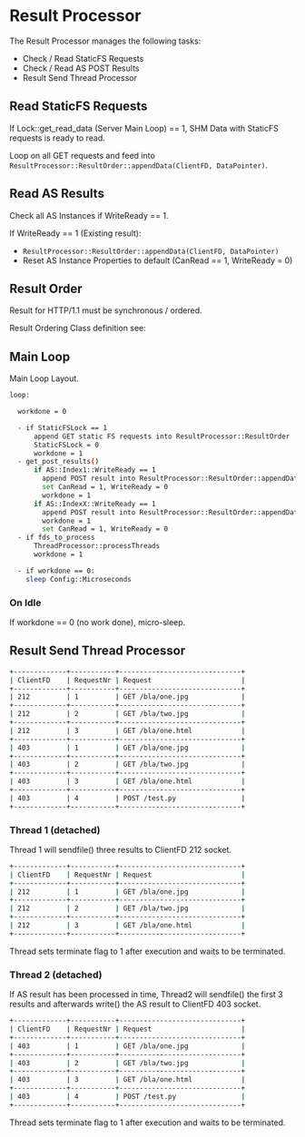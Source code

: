 # Result Processor

The Result Processor manages the following tasks:

- Check / Read StaticFS Requests
- Check / Read AS POST Results
- Result Send Thread Processor

## Read StaticFS Requests

If Lock::get_read_data (Server Main Loop) == 1, SHM Data with StaticFS requests is ready to read.

Loop on all GET requests and feed into `ResultProcessor::ResultOrder::appendData(ClientFD, DataPointer)`.

## Read AS Results

Check all AS Instances if WriteReady == 1.

If WriteReady == 1 (Existing result):

- `ResultProcessor::ResultOrder::appendData(ClientFD, DataPointer)`
- Reset AS Instance Properties to default (CanRead == 1, WriteReady = 0)

## Result Order

Result for HTTP/1.1 must be synchronous / ordered.

Result Ordering Class definition see: []()

## Main Loop

Main Loop Layout.

```bash
loop:

  workdone = 0

  - if StaticFSLock == 1
      append GET static FS requests into ResultProcessor::ResultOrder
      StaticFSLock = 0
      workdone = 1
  - get_post_results()
      if AS::Index1::WriteReady == 1
        append POST result into ResultProcessor::ResultOrder::appendData(ClientFD, DataPointer)
        set CanRead = 1, WriteReady = 0
        workdone = 1
      if AS::IndexX::WriteReady == 1
        append POST result into ResultProcessor::ResultOrder::appendData(ClientFD, DataPointer)
        workdone = 1
        set CanRead = 1, WriteReady = 0
  - if fds_to_process
      ThreadProcessor::processThreads
      workdone = 1

  - if workdone == 0:
    sleep Config::Microseconds
```

### On Idle

If workdone == 0 (no work done), micro-sleep.

## Result Send Thread Processor

```bash
+-------------+-----------+------------------------------+
| ClientFD    | RequestNr | Request                      |
+-------------+-----------+------------------------------+
| 212         | 1         | GET /bla/one.jpg             |
+-------------+-----------+------------------------------+
| 212         | 2         | GET /bla/two.jpg             |
+-------------+-----------+------------------------------+
| 212         | 3         | GET /bla/one.html            |
+-------------+-----------+------------------------------+
| 403         | 1         | GET /bla/one.jpg             |
+-------------+-----------+------------------------------+
| 403         | 2         | GET /bla/two.jpg             |
+-------------+-----------+------------------------------+
| 403         | 3         | GET /bla/one.html            |
+-------------+-----------+------------------------------+
| 403         | 4         | POST /test.py                |
+-------------+-----------+------------------------------+
```

### Thread 1 (detached)

Thread 1 will sendfile() three results to ClientFD 212 socket.

```bash
+-------------+-----------+------------------------------+
| ClientFD    | RequestNr | Request                      |
+-------------+-----------+------------------------------+
| 212         | 1         | GET /bla/one.jpg             |
+-------------+-----------+------------------------------+
| 212         | 2         | GET /bla/two.jpg             |
+-------------+-----------+------------------------------+
| 212         | 3         | GET /bla/one.html            |
+-------------+-----------+------------------------------+
```

Thread sets terminate flag to 1 after execution and waits to be terminated.

### Thread 2 (detached)

If AS result has been processed in time, Thread2 will sendfile() the first 3 results and
afterwards write() the AS result to ClientFD 403 socket.

```bash
+-------------+-----------+------------------------------+
| ClientFD    | RequestNr | Request                      |
+-------------+-----------+------------------------------+
| 403         | 1         | GET /bla/one.jpg             |
+-------------+-----------+------------------------------+
| 403         | 2         | GET /bla/two.jpg             |
+-------------+-----------+------------------------------+
| 403         | 3         | GET /bla/one.html            |
+-------------+-----------+------------------------------+
| 403         | 4         | POST /test.py                |
+-------------+-----------+------------------------------+
```

Thread sets terminate flag to 1 after execution and waits to be terminated.
